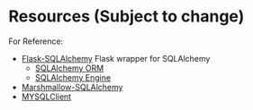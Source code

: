 # Resources (Subject to change)

For Reference:

- [Flask-SQLAlchemy](http://flask-sqlalchemy.pocoo.org/2.3/) Flask wrapper for SQLAlchemy
  - [SQLAlchemy ORM](https://docs.sqlalchemy.org/en/latest/orm/tutorial.html)
  - [SQLAlchemy Engine](https://docs.sqlalchemy.org/en/latest/core/tutorial.html)
- [Marshmallow-SQLAlchemy](https://marshmallow-sqlalchemy.readthedocs.io/en/latest/)
- [MYSQLClient](https://readthedocs.org/projects/mysqlclient/)
